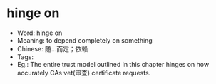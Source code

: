 # hinge on

- Word: hinge on
- Meaning: to depend completely on something
- Chinese: 随…而定；依赖
- Tags: 
- Eg.: The entire trust model outlined in this chapter hinges on how accurately CAs vet(审查) certificate requests.
